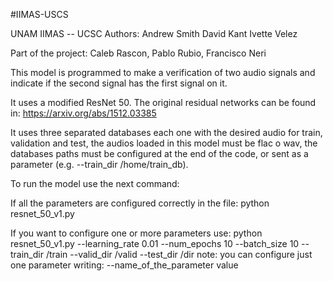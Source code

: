 #IIMAS-USCS

UNAM IIMAS -- UCSC
Authors:	Andrew Smith
			David Kant
			Ivette Velez

Part of the project: Caleb Rascon, Pablo Rubio, Francisco Neri

This model is programmed to make a verification of two audio signals and indicate if the second signal has the first signal on it.

It uses a modified ResNet 50. The original residual networks can be found in: https://arxiv.org/abs/1512.03385

It uses three separated databases each one with the desired audio for train, validation and test, the audios loaded in this model must be flac o wav, the databases paths must be configured  at the end of the code, or sent as a parameter (e.g. --train_dir /home/train_db).

To run the model use the next command:

If all the parameters are configured correctly in the file:
python resnet_50_v1.py

If you want to configure one or more parameters use:
python resnet_50_v1.py --learning_rate 0.01 --num_epochs 10 --batch_size 10 --train_dir /train --valid_dir /valid --test_dir /dir
note: you can configure just one parameter writing: --name_of_the_parameter value


